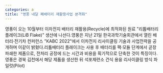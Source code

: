 ```yaml
---
categories: a
title: "영풍 내달 폐배터리 재활용사업 본격화"
---
```

영풍이 오는 10월부터 이차전지 배터리 재활용(Recycle)에 최적화된 원료 "리튬배터리 플레이크(LiB Flake)" 생산에 나선다.영풍은 지난 21일 한국과학기술회관에서 열린 배터리·전기차 컨퍼런스 "KABC 2022"에서 이차전지 리사이클링 기술과 사업전략을 공개하며 이같이 밝혔다.리튬배터리 플래이크는 사용 후 배터리를 팩·모듈 단계에서 곧장 파쇄한 제품으로, 전처리 공정에 드는 시간과 비용을 획기적으로 단축한 것이 특징이다.영풍은 경북 김천에서 해당 제품을 생산한 뒤 석포제련소 건식 용융 리사이클링 방식 파일럿(Pilot)